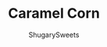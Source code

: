 ---
layout: ../../layouts/MarkdownPostLayout.astro
title: Caramel Corn
author: ShugarySweets
pubDate: 2019-02-01
description: "Sweet and crunchy, this Homemade Caramel Corn is the best ever! Perfect for your next movie night."
image_url: https://www.shugarysweets.com/wp-content/uploads/2019/02/caramel-corn-facebook.jpg
tags: ["Appetizers","American"]
calories: 132
protein: 0
carbohydrates: 17
fats: 7
fiber: 0
ingredients: ["1 cup unsalted butter"," 2 cups light brown sugar, packed"," 1/2 cup light corn syrup"," 1 teaspoon kosher salt"," 1/2 teaspoon baking soda"," 1 teaspoon vanilla extract"," 16 cups popped popcorn (about 3 bags of microwave popcorn)**"]
serves: 16
time: "1 hour 15 minutes"
prepTime: "10 minutes"
instructions: ["Preheat oven to 250°F. Line two large roasting pans (or baking sheets) with parchment paper. Set aside.","In a small saucepan, melt butter. Stir in brown sugar, corn syrup and salt. Bring to a boil and stir constantly. Boil for one minute, then remove from heat.","Add in baking soda and vanilla. Stir until foamy.","Gradually pour over popped corn. Mix well.","Pour into prepared pans. Place one pan on top rack (middle of oven) and one on bottom rack.","Bake for one hour, stirring every 15 minutes (and rotating in the oven). Remove after an hour and allow to cool. Store in airtight containers or ziploc bags. ENJOY."]
nutrition: ["132 calories","17 grams carbohydrates","15 milligrams cholesterol","7 grams fat","0 grams fiber","0 grams protein","4 grams saturated fat","96 milligrams sodium","15 grams sugar","0 grams trans fat","3 grams unsaturated fat"]
---